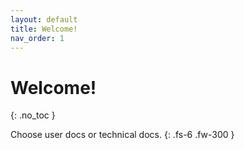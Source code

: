 ```yaml
---
layout: default
title: Welcome!
nav_order: 1
---
```


# Welcome!
{: .no_toc }

Choose user docs or technical docs.
{: .fs-6 .fw-300 }
